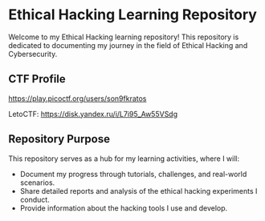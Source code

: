 # Ethical Hacking Learning Repository

Welcome to my Ethical Hacking learning repository! This repository is dedicated to documenting my journey in the field of Ethical Hacking and Cybersecurity.

## CTF Profile
https://play.picoctf.org/users/son9fkratos

LetoCTF: https://disk.yandex.ru/i/L7i95_Aw55VSdg

## Repository Purpose

This repository serves as a hub for my learning activities, where I will:

- Document my progress through tutorials, challenges, and real-world scenarios.
- Share detailed reports and analysis of the ethical hacking experiments I conduct.
- Provide information about the hacking tools I use and develop.
